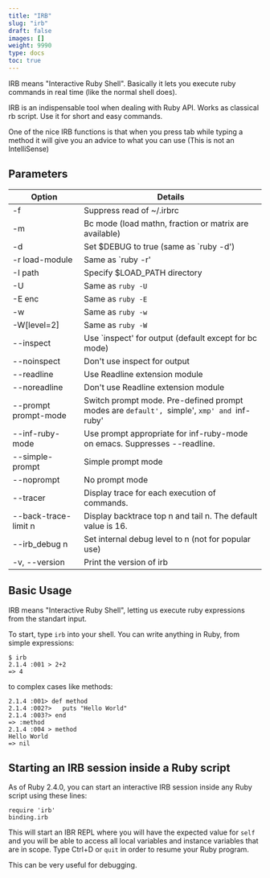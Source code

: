 ```yaml
---
title: "IRB"
slug: "irb"
draft: false
images: []
weight: 9990
type: docs
toc: true
---
```


IRB means "Interactive Ruby Shell". Basically it lets you execute ruby commands in real time (like the normal shell does). 

IRB is an indispensable tool when dealing with Ruby API. Works as classical rb script. Use it for short and easy commands. 

One of the nice IRB functions is that when you press tab while typing a method it will give you an advice to what you can use (This is not an IntelliSense)

## Parameters
| Option | Details |
| ------ | ------ |
| -f | Suppress read of ~/.irbrc |
| -m | Bc mode (load mathn, fraction or matrix are available)|
|-d                | Set $DEBUG to true (same as `ruby -d')|
|-r load-module    | Same as `ruby -r'|
|-I path           | Specify $LOAD_PATH directory|
|-U                | Same as `ruby -U`|
|-E enc            | Same as `ruby -E`|
|-w                | Same as `ruby -w`|
|-W[level=2]       | Same as `ruby -W`|
|--inspect         | Use `inspect' for output (default except for bc mode)|
|--noinspect       | Don't use inspect for output|
|--readline        | Use Readline extension module|
|--noreadline      | Don't use Readline extension module|
|--prompt prompt-mode | Switch prompt mode. Pre-defined prompt modes are `default', `simple', `xmp' and `inf-ruby'|
|--inf-ruby-mode   | Use prompt appropriate for inf-ruby-mode on emacs. Suppresses --readline.|
|--simple-prompt   | Simple prompt mode|
|--noprompt        | No prompt mode|
|--tracer          | Display trace for each execution of commands.|
|--back-trace-limit n | Display backtrace top n and tail n. The default value is 16.|
|--irb_debug n     | Set internal debug level to n (not for popular use)|
|-v, --version     | Print the version of irb|

## Basic Usage
IRB means "Interactive Ruby Shell", letting us execute ruby expressions from the standart input.

To start, type `irb` into your shell. You can write anything in Ruby, from simple expressions:

    $ irb
    2.1.4 :001 > 2+2
    => 4

to complex cases like methods:

    2.1.4 :001> def method
    2.1.4 :002?>   puts "Hello World"
    2.1.4 :003?> end
    => :method
    2.1.4 :004 > method
    Hello World
    => nil


## Starting an IRB session inside a Ruby script
As of Ruby 2.4.0, you can start an interactive IRB session inside any Ruby script using these lines:

    require 'irb'
    binding.irb

This will start an IBR REPL where you will have the expected value for `self` and you will be able to access all local variables and instance variables that are in scope.  Type Ctrl+D or `quit` in order to resume your Ruby program.

This can be very useful for debugging.

